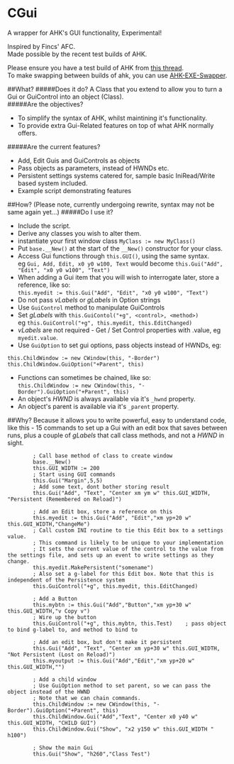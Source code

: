 # CGui
A wrapper for AHK's GUI functionality, Experimental!

Inspired by Fincs' AFC.  
Made possible by the recent test builds of AHK.  

Please ensure you have a test build of AHK from [this thread](http://ahkscript.org/boards/viewtopic.php?f=24&t=5802).  
To make swapping between builds of ahk, you can use [AHK-EXE-Swapper](https://github.com/ahkscript/AHK-EXE-Swapper).  

##What?
#####Does it do?
A Class that you extend to allow you to turn a Gui or GuiControl into an object (Class).  
#####Are the objectives?
* To simplify the syntax of AHK, whilst maintining it's functionality.
* To provide extra Gui-Related features on top of what AHK normally offers. 

#####Are the current features?
* Add, Edit Guis and GuiControls as objects
* Pass objects as parameters, instead of HWNDs etc.
* Persistent settings systems catered for, sample basic IniRead/Write based system included.
* Example script demonstrating features

##How?
(Please note, currently undergoing rewrite, syntax may not be same again yet...)
#####Do I use it?
* Include the script.
* Derive any classes you wish to alter them.
* instantiate your first window class `MyClass := new MyClass()`
* Put `base.__New()` at the start of the `__New()` constructor for your class.
* Access Gui functions through `this.GUI()`, using the same syntax.  
eg `Gui, Add, Edit, x0 y0 w100, Text`
would become `this.Gui("Add", "Edit", "x0 y0 w100", "Text")`  
* When adding a Gui item that you will wish to interrogate later, store a reference, like so:  
`this.myedit := this.Gui("Add", "Edit", "x0 y0 w100", "Text")`  
* Do not pass *vLabels* or *gLabels* in Option strings  
* Use `GuiControl` method to manipulate GuiControls
* Set *gLabels* with `this.GuiContol("+g", <control>, <method>)`  
eg `this.GuiControl("+g", this.myedit, this.EditChanged)`  
* *vLabels* are not required - Get / Set Control properties with <control>.value, eg `myedit.value`.  
* Use `GuiOption` to set gui options, pass objects instead of HWNDs, eg:  
```AutoHotkey
this.ChildWindow := new CWindow(this, "-Border")
this.ChildWindow.GuiOption("+Parent", this)
```
* Functions can sometimes be chained, like so:  
`this.ChildWindow := new CWindow(this, "-Border").GuiOption("+Parent", this)`
* An object's *HWND* is always available via it's `_hwnd` property.
* An object's parent is available via it's `_parent` property.

##Why?
Because it allows you to write powerful, easy to understand code, like this - 15 commands to set up a Gui with an edit box that saves between runs, plus a couple of *gLabels* that call class methods, and not a *HWND* in sight.
```AutoHotkey
		; Call base method of class to create window
		base.__New()
		this.GUI_WIDTH := 200
		; Start using GUI commands
		this.Gui("Margin",5,5)
		; Add some text, dont bother storing result
		this.Gui("Add", "Text", "Center xm ym w" this.GUI_WIDTH, "Persistent (Remembered on Reload)")
		
		; Add an Edit box, store a reference on this
		this.myedit := this.Gui("Add", "Edit","xm yp+20 w" this.GUI_WIDTH,"ChangeMe")
		; Call custom INI routine to tie this Edit box to a settings value.
		; This command is likely to be unique to your implementation
		; It sets the current value of the control to the value from the settings file, and sets up an event to write settings as they change.
		this.myedit.MakePersistent("somename")
		; Also set a g-label for this Edit box. Note that this is independent of the Persistence system
		this.GuiControl("+g", this.myedit, this.EditChanged)

		; Add a Button
		this.mybtn := this.Gui("Add","Button","xm yp+30 w" this.GUI_WIDTH,"v Copy v")
		; Wire up the button
		this.GuiControl("+g", this.mybtn, this.Test)	; pass object to bind g-label to, and method to bind to
		
		; Add an edit box, but don't make it persistent
		this.Gui("Add", "Text", "Center xm yp+30 w" this.GUI_WIDTH, "Not Persistent (Lost on Reload)")
		this.myoutput := this.Gui("Add","Edit","xm yp+20 w" this.GUI_WIDTH,"")
		
		; Add a child window
		; Use GuiOption method to set parent, so we can pass the object instead of the HWND
		; Note that we can chain commands.
		this.ChildWindow := new CWindow(this, "-Border").GuiOption("+Parent", this)
		this.ChildWindow.Gui("Add","Text", "Center x0 y40 w" this.GUI_WIDTH, "CHILD GUI")
		this.ChildWindow.Gui("Show", "x2 y150 w" this.GUI_WIDTH " h100")
		
		; Show the main Gui
		this.Gui("Show", "h260","Class Test")
```

